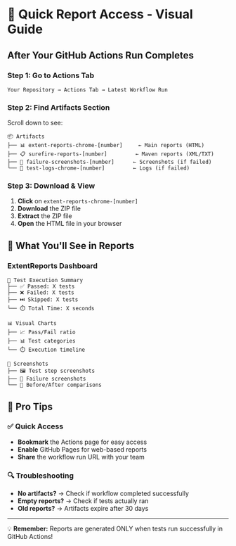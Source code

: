 # 🎯 Quick Report Access - Visual Guide

## After Your GitHub Actions Run Completes

### Step 1: Go to Actions Tab
```
Your Repository → Actions Tab → Latest Workflow Run
```

### Step 2: Find Artifacts Section
Scroll down to see:
```
📦 Artifacts
├── 📊 extent-reports-chrome-[number]     ← Main reports (HTML)
├── 📋 surefire-reports-[number]         ← Maven reports (XML/TXT)
├── 📸 failure-screenshots-[number]      ← Screenshots (if failed)
└── 📝 test-logs-chrome-[number]         ← Logs (if failed)
```

### Step 3: Download & View
1. **Click** on `extent-reports-chrome-[number]`
2. **Download** the ZIP file
3. **Extract** the ZIP file
4. **Open** the HTML file in your browser

## 🌟 What You'll See in Reports

### ExtentReports Dashboard
```
🎯 Test Execution Summary
├── ✅ Passed: X tests
├── ❌ Failed: X tests  
├── ⏭️ Skipped: X tests
└── ⏱️ Total Time: X seconds

📊 Visual Charts
├── 📈 Pass/Fail ratio
├── 📊 Test categories
└── ⏱️ Execution timeline

📸 Screenshots
├── 🖼️ Test step screenshots
├── 📸 Failure screenshots
└── 🎨 Before/After comparisons
```

## 🚀 Pro Tips

### ✅ Quick Access
- **Bookmark** the Actions page for easy access
- **Enable** GitHub Pages for web-based reports
- **Share** the workflow run URL with your team

### 🔍 Troubleshooting
- **No artifacts?** → Check if workflow completed successfully
- **Empty reports?** → Check if tests actually ran
- **Old reports?** → Artifacts expire after 30 days

---
💡 **Remember:** Reports are generated ONLY when tests run successfully in GitHub Actions!